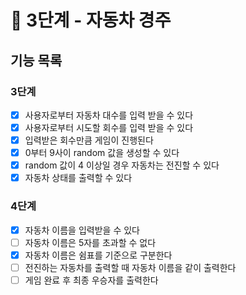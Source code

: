 # 🚀 3단계 - 자동차 경주

## 기능 목록
### 3단계
- [x]  사용자로부터 자동차 대수를 입력 받을 수 있다
- [x]  사용자로부터 시도할 회수를 입력 받을 수 있다
- [x]  입력받은 회수만큼 게임이 진행된다
- [x]  0부터 9사이 random 값을 생성할 수 있다
- [x]  random 값이 4 이상일 경우 자동차는 전진할 수 있다
- [x]  자동차 상태를 출력할 수 있다

### 4단계
- [x]  자동차 이름을 입력받을 수 있다
- [ ]  자동차 이름은 5자를 초과할 수 없다
- [x]  자동차 이름은 쉼표를 기준으로 구분한다
- [ ]  전진하는 자동차를 출력할 때 자동차 이름을 같이 출력한다
- [ ]  게임 완료 후 최종 우승자를 출력한다
